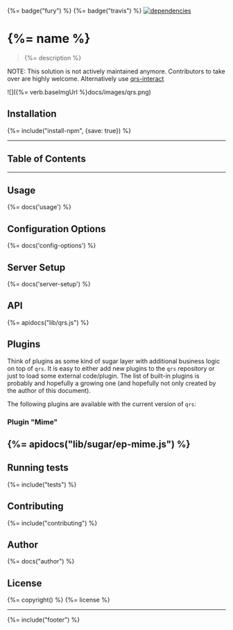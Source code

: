 {%= badge("fury") %} {%= badge("travis") %} [![dependencies](https://david-dm.org/stefanwalther/qrs.svg)](https://david-dm.org/stefanwalther/qrs)
# {%= name %}
> {%= description %}

NOTE: This solution is not actively maintained anymore. Contributors to take over are highly welcome.
Alternatively use [qrs-interact](https://github.com/eapowertools/qrs-interact)

![]({%= verb.baseImgUrl %}docs/images/qrs.png)

## Installation
{%= include("install-npm", {save: true}) %}

---
## Table of Contents
<!-- toc -->

---

## Usage
{%= docs('usage') %}

## Configuration Options
{%= docs('config-options') %}

## Server Setup
{%= docs('server-setup') %}

## API
{%= apidocs("lib/qrs.js") %}

## Plugins
Think of plugins as some kind of sugar layer with additional business logic on top of `qrs`.
It is easy to either add new plugins to the `qrs` repository or just to load some external code/plugin.
The list of built-in plugins is probably and hopefully a growing one (and hopefully not only created by the author of this document).

The following plugins are available with the current version of `qrs`:

<!--### Plugin "Extension"-->
<!--{%%= apidocs("lib/sugar/ep-extension.js") %}-->
<!------->

### Plugin "Mime"
{%= apidocs("lib/sugar/ep-mime.js") %}
---

## Running tests
{%= include("tests") %}

## Contributing
{%= include("contributing") %}

## Author
{%= docs("author") %}

## License
{%= copyright() %}
{%= license %}

***
{%= include("footer") %}
